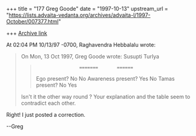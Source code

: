 +++
title = "177 Greg Goode"
date = "1997-10-13"
upstream_url = "https://lists.advaita-vedanta.org/archives/advaita-l/1997-October/007377.html"

+++
[Archive link](https://lists.advaita-vedanta.org/archives/advaita-l/1997-October/007377.html)

At 02:04 PM 10/13/97 -0700, Raghavendra Hebbalalu wrote:
>On Mon, 13 Oct 1997, Greg Goode wrote:
>                      Susupti       TurIya
>>                     =======       ======
>> Ego present?         No            No
>> Awareness present?   Yes           No
>> Tamas present?       No            Yes
>
>Isn't it the other way round ? Your explanation and the table seem to
>contradict each other.

Right!  I just posted a correction.

--Greg

